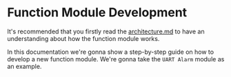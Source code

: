 # Function Module Development



It's recommended that you firstly read the [architecture.md](architecture.md) to have an understanding about how the function module works.

In this documentation we're gonna show a step-by-step guide on how to develop a new function module. We're gonna take the `UART Alarm` module as an example.



